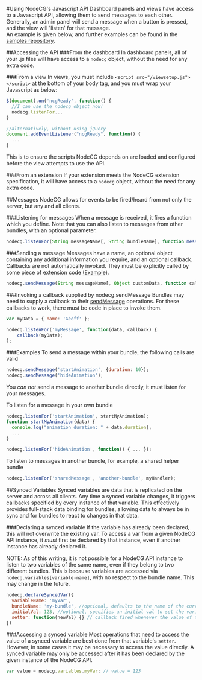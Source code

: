 #Using NodeCG's Javascript API
Dashboard panels and views have access to a Javascript API, allowing them to send messages to each other.  
Generally, an admin panel will send a message when a button is pressed, and the view will 'listen' for that message.  
An example is given below, and further examples can be found in the [samples repository](https://github.com/nodecg/nodecg-samples).

##Accessing the API
###From the dashboard
In dashboard panels, all of your .js files will have access to a `nodecg` object, without the need for any extra code.

###From a view
In views, you must include `<script src="/viewsetup.js"></script>` at the bottom of your body tag, and you must wrap your Javascript as below:
```javascript
$(document).on('ncgReady', function() {
  //I can use the nodecg object now!
  nodecg.listenFor...
}

//alternatively, without using jQuery
document.addEventListener("ncgReady", function() {
  ...
}
```
This is to ensure the scripts NodeCG depends on are loaded and configured before the view attempts to use the API.

###From an extension
If your extension meets the NodeCG extension specification, it will have access to a `nodecg` object, without the need for any extra code.


##Messages
NodeCG allows for events to be fired/heard from not only the server, but any and all clients.

###Listening for messages
When a message is received, it fires a function which you define.
Note that you can also listen to messages from other bundles, with an optional parameter.
```javascript
nodecg.listenFor(String messageName[, String bundleName], function messageHandler(data));
```

###Sending a message
Messages have a name, an optional object containing any additional information you require, and an optional callback.
Callbacks are not automatically invoked. They must be explicitly called by some piece of extension code [(Example)](extensions.md#invoking-a-callback-supplied-by-nodecgsendmessage).
```javascript
nodecg.sendMessage(String messageName[, Object customData, function callback]);
```

###Invoking a callback supplied by nodecg.sendMessage
Bundles may need to supply a callback to their [sendMessage](nodecg-api.md#sending-a-message) operations.
For these callbacks to work, there must be code in place to invoke them.
````javascript
var myData = { name: 'Geoff' };

nodecg.listenFor('myMessage', function(data, callback) {
    callback(myData);
);
````

###Examples
To send a message within your bundle, the following calls are valid
```javascript
nodecg.sendMessage('startAnimation', {duration: 10});
nodecg.sendMessage('hideAnimation');
```
You *can not* send a message to another bundle directly, it must listen for your messages.

To listen for a message in your own bundle
```javascript
nodecg.listenFor('startAnimation', startMyAnimation);
function startMyAnimation(data) {
  console.log("animation duration: " + data.duration);
  ...
}

nodecg.listenFor('hideAnimation', function() { ... });
```

To listen to messages in another bundle, for example, a shared helper bundle
```javascript
nodecg.listenFor('sharedMessage', 'another-bundle', myHandler);
```

##Synced Variables
Synced variables are data that is replicated on the server and across all clients. Any time a synced variable changes,
it triggers callbacks specified by every instance of that variable. This effectively provides full-stack data binding for bundles,
allowing data to always be in sync and for bundles to react to changes in that data.

###Declaring a synced variable
If the variable has already been declared, this will not overwrite the existing var.
To access a var from a given NodeCG API instance, it _must_ first be declared by that instance, even if another instance has already declared it.

NOTE: As of this writing, it is not possible for a NodeCG API instance to listen to two variables of the same name, even if they belong to two different bundles.
This is because variables are accessed via `nodecg.variables[variable-name]`, with no respect to the bundle name. This may change in the future.

```javascript
nodecg.declareSyncedVar({
  variableName: 'myVar',
  bundleName: 'my-bundle', //optional, defaults to the name of the current bundle. can be used to listen to another bundle's variable
  initialVal: 123, //optional, specifies an initial val to set the variable to if it doesn't yet exist
  setter: function(newVal) {} // callback fired whenever the value of this variable changes
})
```

###Accessing a synced variable
Most operations that need to access the value of a synced variable are best done from that variable's `setter`.
However, in some cases it may be necessary to access the value directly.
A synced variable may only be accessed after it has been declared by the given instance of the NodeCG API.
```javascript
var value = nodecg.variables.myVar; // value = 123
```
